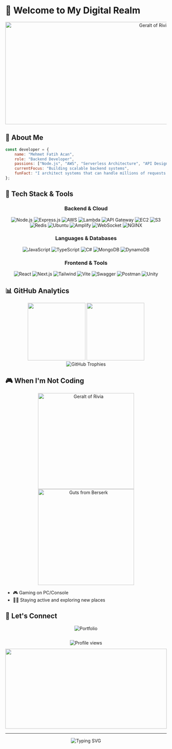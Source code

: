 # 👋 Welcome to My Digital Realm
<div align="center">
  <img src="https://media1.giphy.com/media/v1.Y2lkPTc5MGI3NjExcGhyY3NtdHBoMmRvdHAxazM5cWM5bTJscGlrZzQyN2syNGZ0d3ZqbCZlcD12MV9pbnRlcm5hbF9naWZfYnlfaWQmY3Q9Zw/KzWAhzWD3HrJyAcLEM/giphy.gif" width="940" height="320" alt="Geralt of Rivia GIF" />
</div>



## 🌟 About Me

```javascript
const developer = {
    name: "Mehmet Fatih Acan",
    role: "Backend Developer",
    passions: ["Node.js", "AWS", "Serverless Architecture", "API Design"],
    currentFocus: "Building scalable backend systems",
    funFact: "I architect systems that can handle millions of requests 🚀"
};
```



## 🚀 Tech Stack & Tools

<div align="center">

### Backend & Cloud
![Node.js](https://img.shields.io/badge/Node.js-43853D?style=flat-square&logo=node.js&logoColor=white)
![Express.js](https://img.shields.io/badge/Express.js-000000?style=flat-square&logo=express&logoColor=white)
![AWS](https://img.shields.io/badge/AWS-232F3E?style=flat-square&logo=amazon-aws&logoColor=white)
![Lambda](https://img.shields.io/badge/AWS_Lambda-FF9900?style=flat-square&logo=aws-lambda&logoColor=white)
![API Gateway](https://img.shields.io/badge/API_Gateway-FF4F8B?style=flat-square&logo=amazon-api-gateway&logoColor=white)
![EC2](https://img.shields.io/badge/EC2-FF9900?style=flat-square&logo=amazon-ec2&logoColor=white)
![S3](https://img.shields.io/badge/S3-569A31?style=flat-square&logo=amazon-s3&logoColor=white)
![Redis](https://img.shields.io/badge/Redis-DC382D?style=flat-square&logo=redis&logoColor=white)
![Ubuntu](https://img.shields.io/badge/Ubuntu-E95420?style=flat-square&logo=ubuntu&logoColor=white)
![Amplify](https://img.shields.io/badge/AWS_Amplify-FF9900?style=flat-square&logo=aws-amplify&logoColor=white)
![WebSocket](https://img.shields.io/badge/WebSocket-35495E?style=flat-square&logo=websocket&logoColor=white)
![NGINX](https://img.shields.io/badge/NGINX-009639?style=flat-square&logo=nginx&logoColor=white)

### Languages & Databases
![JavaScript](https://img.shields.io/badge/JavaScript-F7DF1E?style=flat-square&logo=javascript&logoColor=black)
![TypeScript](https://img.shields.io/badge/TypeScript-007ACC?style=flat-square&logo=typescript&logoColor=white)
![C#](https://img.shields.io/badge/C%23-239120?style=flat-square&logo=c-sharp&logoColor=white)
![MongoDB](https://img.shields.io/badge/MongoDB-4EA94B?style=flat-square&logo=mongodb&logoColor=white)
![DynamoDB](https://img.shields.io/badge/DynamoDB-4053D6?style=flat-square&logo=amazon-dynamodb&logoColor=white)

### Frontend & Tools
![React](https://img.shields.io/badge/React-20232A?style=flat-square&logo=react&logoColor=61DAFB)
![Next.js](https://img.shields.io/badge/Next.js-000000?style=flat-square&logo=next.js&logoColor=white)
![Tailwind](https://img.shields.io/badge/Tailwind_CSS-38B2AC?style=flat-square&logo=tailwind-css&logoColor=white)
![Vite](https://img.shields.io/badge/Vite-646CFF?style=flat-square&logo=vite&logoColor=white)
![Swagger](https://img.shields.io/badge/Swagger-85EA2D?style=flat-square&logo=swagger&logoColor=black)
![Postman](https://img.shields.io/badge/Postman-FF6C37?style=flat-square&logo=postman&logoColor=white)
![Unity](https://img.shields.io/badge/Unity-000000?style=flat-square&logo=unity&logoColor=white)

</div>

## 📊 GitHub Analytics

<div align="center">
  <img height="180em" src="https://github-readme-stats.vercel.app/api/top-langs/?username=scaryBrownie&layout=compact&theme=tokyonight&hide_border=true&bg_color=0D1117"/>
  <img height="180em" src="https://github-readme-streak-stats.herokuapp.com/?user=scaryBrownie&theme=tokyonight&hide_border=true&background=0D1117"/>
</div>

<div align="center">
  <img src="https://github-profile-trophy.vercel.app/?username=scaryBrownie&theme=tokyonight&no-frame=true&no-bg=true&margin-w=4" alt="GitHub Trophies" />
</div>





## 🎮 When I'm Not Coding

<div align="center">
  <img src="https://media.tenor.com/YWb_h3CmcIwAAAAC/geralt-of-rivia-the-witcher.gif" width="300" alt="Geralt of Rivia"/>
  <img src="https://media.tenor.com/fSU3kPsGGC4AAAAC/berserk-guts.gif" width="300" alt="Guts from Berserk"/>
</div>

- 🎮 Gaming on PC/Console
- 🏃‍♂️ Staying active and exploring new places

## 🤝 Let's Connect

<div align="center">

  <a href="https://mehmetfatihacan.com" target="_blank" style="text-decoration:none;">
    <img src="https://img.shields.io/badge/Go%20to%20My%20Portfolio-%235F0AFF?style=for-the-badge&logo=About.me&logoColor=white" alt="Portfolio" />
  </a>

  <span style="display:inline-block; width: 20px;"></span>

  <img src="https://komarev.com/ghpvc/?username=scaryBrownie&label=Profile%20Views&color=5F0AFF&style=for-the-badge" alt="Profile views" />

</div>

<div align="center" style="margin-top: 10px;">
  <img src="https://media2.giphy.com/media/v1.Y2lkPTc5MGI3NjExdnBzNXk4b3FjYWM1cmlia3I4eHNjenFkd3Q1a3JjamZzOHppa2RkNiZlcD12MV9pbnRlcm5hbF9naWZfYnlfaWQmY3Q9Zw/sTYSMiIvgR4yUPX4MK/giphy.gif" height="250px" width="100%" />
</div>

---

<div align="center">
  <img src="https://readme-typing-svg.herokuapp.com?font=Fira+Code&size=18&duration=3000&pause=1000&color=58A6FF&center=true&vCenter=true&width=600&lines=Thanks+for+visiting!;Feel+free+to+explore+my+portfolio;Let's+build+something+amazing+together!" alt="Typing SVG" />
</div>
